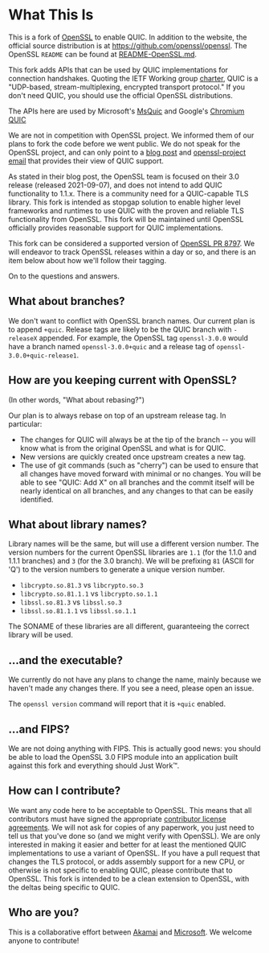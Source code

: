 What This Is
============

This is a fork of [OpenSSL](https://www.openssl.org) to enable QUIC. In addition
to the website, the official source distribution is at
<https://github.com/openssl/openssl>. The OpenSSL `README` can be found at
[README-OpenSSL.md](https://github.com/quictls/openssl/blob/OpenSSL_1_1_1u%2Bquic/README-OpenSSL.md).

This fork adds APIs that can be used by QUIC implementations for connection
handshakes. Quoting the IETF Working group
[charter](https://datatracker.ietf.org/wg/quic/about/), QUIC is a "UDP-based,
stream-multiplexing, encrypted transport protocol." If you don't need QUIC, you
should use the official OpenSSL distributions.

The APIs here are used by Microsoft's
[MsQuic](https://github.com/microsoft/msquic) and Google's
[Chromium QUIC](https://chromium.googlesource.com/chromium/src/+/master/net/quic/)

We are not in competition with OpenSSL project. We informed them of
our plans to fork the code before we went public. We do not speak for the
OpenSSL project, and can only point to a
[blog post](https://www.openssl.org/blog/blog/2020/02/17/QUIC-and-OpenSSL/) and
[openssl-project email](https://github.com/quictls/openssl/discussions/54)
that provides their view of QUIC support.

As stated in their blog post, the OpenSSL team is focused on their 3.0 release
(released 2021-09-07), and does not intend to add QUIC functionality to 1.1.x.
There is a community need for a QUIC-capable TLS library. This fork is intended
as stopgap solution to enable higher level frameworks and runtimes to use QUIC
with the proven and reliable TLS functionality from OpenSSL. This fork will be
maintained until OpenSSL officially provides reasonable support for QUIC
implementations.

This fork can be considered a supported version of
[OpenSSL PR 8797](https://github.com/openssl/openssl/pull/8797).
We will endeavor to track OpenSSL releases within a day or so, and there is an
item below about how we'll follow their tagging.

On to the questions and answers.

What about branches?
--------------------
We don't want to conflict with OpenSSL branch names. Our current plan is to append
`+quic`. Release tags are likely to be the QUIC branch with `-releaseX` appended.
For example, the OpenSSL tag `openssl-3.0.0` would have a branch named
`openssl-3.0.0+quic` and a release tag of `openssl-3.0.0+quic-release1`.

How are you keeping current with OpenSSL?
-----------------------------------------
(In other words, "What about rebasing?")

Our plan is to always rebase on top of an upstream release tag. In particular:
- The changes for QUIC will always be at the tip of the branch -- you will know what
is from the original OpenSSL and what is for QUIC.
- New versions are quickly created once upstream creates a new tag.
- The use of git commands (such as "cherry") can be used to ensure that all changes
have moved forward with minimal or no changes. You will be able to see "QUIC: Add X"
on all branches and the commit itself will be nearly identical on all branches, and
any changes to that can be easily identified.

What about library names?
-------------------------
Library names will be the same, but will use a different version number. The version
numbers for the current OpenSSL libraries are `1.1` (for the 1.1.0 and 1.1.1 branches)
and `3` (for the 3.0 branch). We will be prefixing `81` (ASCII for 'Q') to
the version numbers to generate a unique version number.

- `libcrypto.so.81.3` vs `libcrypto.so.3`
- `libcrypto.so.81.1.1` vs `libcrypto.so.1.1`
- `libssl.so.81.3` vs `libssl.so.3`
- `libssl.so.81.1.1` vs `libssl.so.1.1`

The SONAME of these libraries are all different, guaranteeing the correct library
will be used.

...and the executable?
----------------------
We currently do not have any plans to change the name, mainly because we
haven't made any changes there. If you see a need, please open an issue.

The `openssl version` command will report that it is `+quic` enabled.

...and FIPS?
------------
We are not doing anything with FIPS. This is actually good news: you should
be able to load the OpenSSL 3.0 FIPS module into an application built against
this fork and everything should Just Work&#8482;.

How can I contribute?
---------------------
We want any code here to be acceptable to OpenSSL. This means that all contributors
must have signed the appropriate
[contributor license agreements](https://www.openssl.org/policies/cla.html). We
will not ask for copies of any paperwork, you just need to tell us that you've
done so (and we might verify with OpenSSL). We are only interested in making it
easier and better for at least the mentioned QUIC implementations to use a variant
of OpenSSL. If you have a pull request that changes the TLS protocol, or adds
assembly support for a new CPU, or otherwise is not specific to enabling QUIC,
please contribute that to OpenSSL. This fork is intended to be a clean extension
to OpenSSL, with the deltas being specific to QUIC.

Who are you?
------------
This is a collaborative effort between [Akamai](https://www.akamai.com) and
[Microsoft](https://www.microsoft.com). We welcome anyone to contribute!
